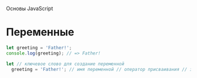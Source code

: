 Основы JavaScript

# Переменные

```javascript
let greeting = 'Father!';
console.log(greeting); // => Father!

let // ключевое слово для создание переменной
  greeting = 'Father!'; // имя переменной // оператор присваивания // значение
```
